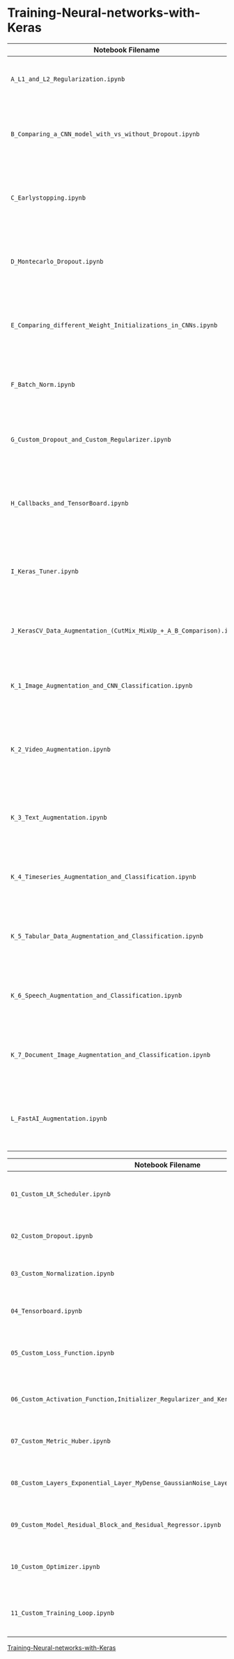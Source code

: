 # Training-Neural-networks-with-Keras



| Notebook Filename                                                   | Description                                                                                     |
|---------------------------------------------------------------------|-------------------------------------------------------------------------------------------------|
| `A_L1_and_L2_Regularization.ipynb`                                  | Compares CNNs with L1, L2, and no regularization to mitigate overfitting.                      |
| `B_Comparing_a_CNN_model_with_vs_without_Dropout.ipynb`             | Visualizes dropout effectiveness by training two CNNs with and without dropout layers.         |
| `C_Earlystopping.ipynb`                                             | Demonstrates the use of `EarlyStopping` to prevent overfitting by halting training early.      |
| `D_Montecarlo_Dropout.ipynb`                                        | Uses MC Dropout for uncertainty estimation by sampling predictions stochastically.             |
| `E_Comparing_different_Weight_Initializations_in_CNNs.ipynb`        | Compares `glorot_uniform`, `he_normal`, `lecun_normal`, and custom initializers in CNNs.       |
| `F_Batch_Norm.ipynb`                                                | Evaluates the impact of Batch Normalization on CNN training stability and generalization.      |
| `G_Custom_Dropout_and_Custom_Regularizer.ipynb`                     | Implements custom spatial dropout and threshold-based L1 regularization from scratch.          |
| `H_Callbacks_and_TensorBoard.ipynb`                                 | Shows how to use Keras callbacks including TensorBoard, ReduceLR, CSVLogger, and schedulers.   |
| `I_Keras_Tuner.ipynb`                                               | Uses Keras Tuner (Hyperband) to auto-tune model hyperparameters like layers, dropout, and LR.  |
| `J_KerasCV_Data_Augmentation_(CutMix_MixUp_+_A_B_Comparison).ipynb` | Applies KerasCV `CutMix` and `MixUp` and compares them against standard augmentation.          |
| `K_1_Image_Augmentation_and_CNN_Classification.ipynb`               | Applies traditional image augmentation on Fashion MNIST and trains a CNN classifier.           |
| `K_2_Video_Augmentation.ipynb`                                      | Demonstrates simple frame-wise augmentation techniques for video classification tasks.         |
| `K_3_Text_Augmentation.ipynb`                                       | Applies text augmentation techniques (e.g., synonym replacement, EDA) for NLP model training.  |
| `K_4_Timeseries_Augmentation_and_Classification.ipynb`              | Uses techniques like jittering, scaling, and permutation to augment time series data.          |
| `K_5_Tabular_Data_Augmentation_and_Classification.ipynb`            | Shows how to use SMOTE, Gaussian noise, and synthetic features to improve tabular models.      |
| `K_6_Speech_Augmentation_and_Classification.ipynb`                  | Augments audio using pitch shift, time stretch, and trains a speech classification model.      |
| `K_7_Document_Image_Augmentation_and_Classification.ipynb`          | Applies affine transforms, distortions, and noise to augment document image datasets.          |
| `L_FastAI_Augmentation.ipynb`                                       | Leverages FastAI to apply image augmentation and build a cat-vs-dog classifier on Oxford Pets. |


| Notebook Filename                                                                 | Description                                                                                          |
|-----------------------------------------------------------------------------------|------------------------------------------------------------------------------------------------------|
| `01_Custom_LR_Scheduler.ipynb`                                                   | Implements custom learning rate schedulers including exponential decay and OneCycle policy.         |
| `02_Custom_Dropout.ipynb`                                                        | Creates a Monte Carlo-style `MCAlphaDropout` for stochastic inference and uncertainty estimation.    |
| `03_Custom_Normalization.ipynb`                                                  | Defines a `MaxNormDense` layer with max-norm kernel constraint to stabilize training.                |
| `04_Tensorboard.ipynb`                                                           | Demonstrates real-time training visualization with TensorBoard for model diagnostics.                |
| `05_Custom_Loss_Function.ipynb`                                                  | Implements Huber loss as a class and function, and explores custom threshold-based variants.         |
| `06_Custom_Activation_Function,Initializer_Regularizer_and_Kernel_Weight_Constraint.ipynb` | Combines `leaky_relu`, custom Glorot initializer, L1 regularizer, and positive weight constraint.    |
| `07_Custom_Metric_Huber.ipynb`                                                   | Creates `HuberMetric` as a custom streaming metric using `tf.keras.metrics.Metric`.                  |
| `08_Custom_Layers_Exponential_Layer_MyDense_GaussianNoise_LayerNormalization.ipynb` | Implements multiple custom layers: exponential activation, Gaussian noise, and layer normalization. |
| `09_Custom_Model_Residual_Block_and_Residual_Regressor.ipynb`                    | Builds a deep model using residual connections for stable regression learning.                      |
| `10_Custom_Optimizer.ipynb`                                                      | Implements a momentum-based optimizer from scratch, mimicking SGD with momentum.                    |
| `11_Custom_Training_Loop.ipynb`                                                  | Uses `tf.GradientTape` to build a custom training loop with metrics, progress bars, and LR control. |


[Training-Neural-networks-with-Keras](https://drive.google.com/file/d/1_cfXKdqKuWJqFrdhj0f4pkN-PKBkU-An/view?usp=drive_link)
